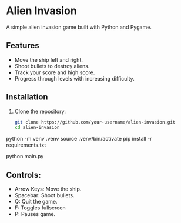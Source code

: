 # Alien Invasion

A simple alien invasion game built with Python and Pygame.

## Features
- Move the ship left and right.
- Shoot bullets to destroy aliens.
- Track your score and high score.
- Progress through levels with increasing difficulty.

## Installation
1. Clone the repository:
   ```bash
   git clone https://github.com/your-username/alien-invasion.git
   cd alien-invasion

python -m venv .venv
source .venv/bin/activate
pip install -r requirements.txt

python main.py

## Controls:
 - Arrow Keys: Move the ship.
 - Spacebar: Shoot bullets.
 - Q: Quit the game. 
 - F: Toggles fullscreen 
 - P: Pauses game. 